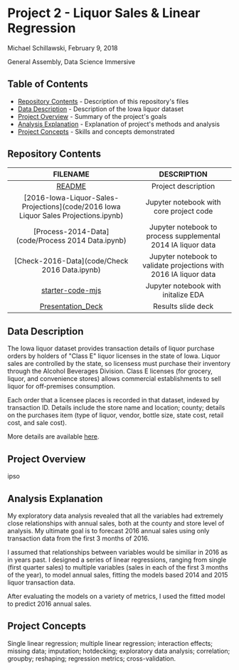 # Project 2 - Liquor Sales & Linear Regression

Michael Schillawski, February 9, 2018

General Assembly, Data Science Immersive

## Table of Contents

- [Repository Contents](#repository-contents) - Description of this repository's files
- [Data Description](#data-description) - Description of the Iowa liquor dataset
- [Project Overview](#project-overview) - Summary of the project's goals
- [Analysis Explanation](#analysis-explanation) - Explanation of project's methods and analysis
- [Project Concepts](#project-concepts) - Skills and concepts demonstrated

## Repository Contents

| FILENAME |     DESCRIPTION    |
|:-------------:|:--------------:|
|  [README](./README.md) | Project description |
| [2016-Iowa-Liquor-Sales-Projections](code/2016 Iowa Liquor Sales Projections.ipynb) |    Jupyter notebook with core project code    |
| [Process-2014-Data](code/Process 2014 Data.ipynb) | Jupyter notebook to process supplemental 2014 IA liquor data |
| [Check-2016-Data](code/Check 2016 Data.ipynb) | Jupyter notebook to validate projections with 2016 IA liquor data |
| [starter-code-mjs](code/starter-code-mjs.ipynb) | Jupyter notebook with initalize EDA |
|   [Presentation_Deck](https://docs.google.com/presentation/d/1S3uBMU3Wlp9ag-wdU-VGkqcJtDwohhdLDl2nD33hLXg/edit?usp=sharing)    |    Results slide deck    |

## Data Description

The Iowa liquor dataset provides transaction details of liquor purchase orders by holders of "Class E" liquor licenses in the state of Iowa. Liquor sales are controlled by the state, so licensess must purchase their inventory through the Alcohol Beverages Division. Class E licenses (for grocery, liquor, and convenience stores) allows commercial establishments to sell liquor for off-premises consumption.

Each order that a licensee places is recorded in that dataset, indexed by transaction ID. Details include the store name and location; county; details on the purchases item (type of liquor, vendor, bottle size, state cost, retail cost, and sale cost).

More details are available [here](https://data.iowa.gov/Economy/Iowa-Liquor-Sales/m3tr-qhgy).

## Project Overview

ipso

## Analysis Explanation

My exploratory data analysis revealed that all the variables had extremely close relationships with annual sales, both at the county and store level of analysis. My ultimate goal is to forecast 2016 annual sales using only transaction data from the first 3 months of 2016. 

I assumed that relationships between variables would be similiar in 2016 as in years past. I designed a series of linear regressions, ranging from single (first quarter sales) to multiple variables (sales in each of the first 3 months of the year), to model annual sales, fitting the models based 2014 and 2015 liquor transaction data.

After evaluating the models on a variety of metrics, I used the fitted model to predict 2016 annual sales.

## Project Concepts

Single linear regression; multiple linear regression; interaction effects; missing data; imputation; hotdecking; exploratory data analysis; correlation; groupby; reshaping; regression metrics; cross-validation.